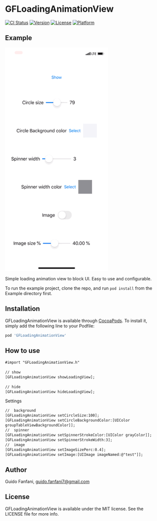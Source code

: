 # GFLoadingAnimationView

[![CI Status](https://img.shields.io/travis/guidosette/GFLoadingAnimationView.svg?style=flat)](https://travis-ci.org/guidosette/GFLoadingAnimationView)
[![Version](https://img.shields.io/cocoapods/v/GFLoadingAnimationView.svg?style=flat)](https://cocoapods.org/pods/GFLoadingAnimationView)
[![License](https://img.shields.io/cocoapods/l/GFLoadingAnimationView.svg?style=flat)](https://cocoapods.org/pods/GFLoadingAnimationView)
[![Platform](https://img.shields.io/cocoapods/p/GFLoadingAnimationView.svg?style=flat)](https://cocoapods.org/pods/GFLoadingAnimationView)

## Example

![Alt Text](https://github.com/guidosette/GFLoadingAnimationView/blob/master/photo.gif)

Simple loading animation view to block UI. Easy to use and configurable.

To run the example project, clone the repo, and run `pod install` from the Example directory first.


## Installation

GFLoadingAnimationView is available through [CocoaPods](https://cocoapods.org). To install
it, simply add the following line to your Podfile:

```ruby
pod 'GFLoadingAnimationView'
```

## How to use

    #import "GFLoadingAnimationView.h"

    // show
	[GFLoadingAnimationView showLoadingView];

    // hide
    [GFLoadingAnimationView hideLoadingView];

Settings

    //	background
	[GFLoadingAnimationView setCircleSize:100];
	[GFLoadingAnimationView setCircleBackgroundColor:[UIColor groupTableViewBackgroundColor]];
    //	spinner
	[GFLoadingAnimationView setSpinnerStrokeColor:[UIColor grayColor]];
	[GFLoadingAnimationView setSpinnerStrokeWidth:3];
    //	image
	[GFLoadingAnimationView setImageSizePerc:0.4];
	[GFLoadingAnimationView setImage:[UIImage imageNamed:@"test"]];


## Author

Guido Fanfani, guido.fanfani7@gmail.com

## License

GFLoadingAnimationView is available under the MIT license. See the LICENSE file for more info.
